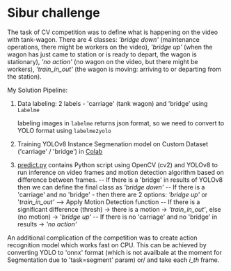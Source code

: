 # Sibur challenge
The task of CV competition was to define what is happening on the video with tank-wagon. There are 4 classes: _'bridge down'_ (maintenance operations, there might be workers on the video), _'bridge up'_ (when the wagon has just came to station or is ready to depart, the wagon is stationary), _'no action'_ (no wagon on the video, but there might be workers), _'train_in_out'_ (the wagon is moving: arriving to or departing from the station).

My Solution Pipeline:
1) Data labeling: 2 labels -  'carriage' (tank wagon) and 'bridge' using `Labelme`

   labeling images in `labelme` returns json format, so we need to convert to YOLO format using `labelme2yolo`
2) Training YOLOv8 Instance Segmenation model on Custom Dataset ('carriage' / 'bridge') in [Colab](Training_segmentation.ipynb)
3) [predict.py](https://github.com/hydrangea3000/Sibur_challenge/blob/main/predict.py) contains  Python script using OpenCV (cv2) and YOLOv8 to run inference on video frames and  motion detection algorithm based on difference between frames.
 -- If there is a 'bridge' in results of YOLOv8 then we can define the final class as _'bridge down'_
 -- If there is a 'carriage' and no 'bridge' - then there are 2 options: _'bridge up'_ or '_train_in_out'_ --> Apply  Motion Detection function
 -- If there is a significant difference (thresh) -> there is a motion -> _'train_in_out'_, else (no motion) -> '_bridge up'_
 -- If there is no 'carriage' and no 'bridge' in results -> _'no action'_

An additional complication of the competition was to create action recognition model which works fast on CPU. This can be achieved by converting YOLO to 'onnx' format (which is not availbale at the moment for Segmentation due to 'task=segment' param) or/ and take each _i_th_ frame.
